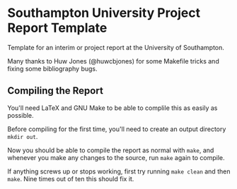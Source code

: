 # Southampton University Project Report Template #

Template for an interim or project report at the University of Southampton.

Many thanks to Huw Jones (@huwcbjones) for some Makefile tricks and fixing some bibliography bugs.

## Compiling the Report ##
You'll need LaTeX and GNU Make to be able to complile this as easily as possible.

Before compiling for the first time, you'll need to create an output directory `mkdir out`.

Now you should be able to compile the report as normal with `make`, and whenever you make any changes to the source, run `make` again to compile.

If anything screws up or stops working, first try running `make clean` and then `make`. Nine times out of ten this should fix it.
